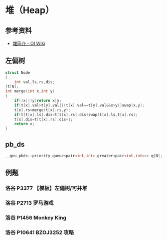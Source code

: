 # 堆（Heap）

## 参考资料

- [堆简介 - OI Wiki](https://oi-wiki.org/ds/heap/)

## 左偏树

```cpp
struct Node
{
	int val,ls,rs,dis;
}t[N];
int merge(int x,int y)
{
	if(!x||!y)return x|y;
	if(t[x].val>t[y].val||(t[x].val==t[y].val&&x>y))swap(x,y);
	t[x].rs=merge(t[x].rs,y);
	if(t[t[x].ls].dis<t[t[x].rs].dis)swap(t[x].ls,t[x].rs);
	t[x].dis=t[t[x].rs].dis+1;
	return x;
}
```

## pb_ds

```cpp
__gnu_pbds::priority_queue<pair<int,int>,greater<pair<int,int>>> q[N];
```

## 例题

### 洛谷 P3377 【模板】左偏树/可并堆

<Problem id="P3377" />

### 洛谷 P2713 罗马游戏

<Problem id="P2713" />

### 洛谷 P1456 Monkey King

<Problem id="P1456" />

### 洛谷 P10641 BZOJ3252 攻略

<Problem id="P10641" />
